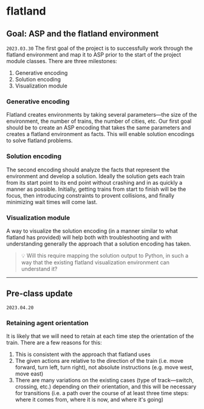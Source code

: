 # flatland

## Goal: ASP and the flatland environment
`2023.03.30` The first goal of the project is to successfully work through the flatland environment and map it to ASP prior to the start of the project module classes.  There are three milestones:
1. Generative encoding
2. Solution encoding
3. Visualization module

### Generative encoding
Flatland creates environments by taking several parameters—the size of the environment, the number of trains, the number of cities, etc.  Our first goal should be to create an ASP encoding that takes the same parameters and creates a flatland environment as facts.  This will enable solution encodings to solve flatland problems.

### Solution encoding
The second encoding should analyze the facts that represent the environment and develop a solution.  Ideally the solution gets each train from its start point to its end point without crashing and in as quickly a manner as possible.  Initially, getting trains from start to finish will be the focus, then introducing constraints to provent collisions, and finally minimizing wait times will come last.

### Visualization module
A way to visualize the solution encoding (in a manner similar to what flatland has provided) will help both with troubleshooting and with understanding generally the approach that a solution encoding has taken.

>💡 Will this require mapping the solution output to Python, in such a way that the existing flatland visualization environment can understand it?

---

## Pre-class update
`2023.04.20`

### Retaining agent orientation
It is likely that we will need to retain at each time step the orientation of the train.  There are a few reasons for this:
1. This is consistent with the approach that flatland uses
2. The given actions are relative to the direction of the train (i.e. move forward, turn left, turn right), not absolute instructions (e.g. move west, move east)
3. There are many variations on the existing cases (type of track—switch, crossing, etc.) depending on their orientation, and this will be necessary for transitions (i.e. a path over the course of at least three time steps: where it comes from, where it is now, and where it's going)
